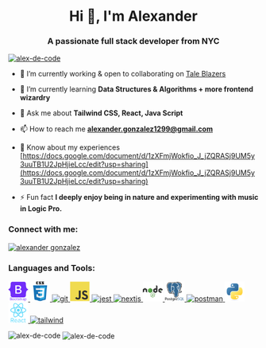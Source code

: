 <h1 align="center">Hi 👋, I'm Alexander</h1>
<h3 align="center">A passionate full stack developer from NYC</h3>

<p align="left"> <a href="https://github.com/ryo-ma/github-profile-trophy"><img src="https://github-profile-trophy.vercel.app/?username=alex-de-code" alt="alex-de-code" /></a> </p>

- 🔭 I’m currently working & open to collaborating on [Tale Blazers](https://taleblazers.netlify.app/)

- 🌱 I’m currently learning **Data Structures & Algorithms + more frontend wizardry**

- 💬 Ask me about **Tailwind CSS, React, Java Script**

- 📫 How to reach me **alexander.gonzalez1299@gmail.com**

- 📄 Know about my experiences [https://docs.google.com/document/d/1zXFmjWokfio_J_jZQRASj9UM5y3uuTB1U2JpHjieLcc/edit?usp=sharing](https://docs.google.com/document/d/1zXFmjWokfio_J_jZQRASj9UM5y3uuTB1U2JpHjieLcc/edit?usp=sharing)

- ⚡ Fun fact **I deeply enjoy being in nature and experimenting with music in Logic Pro.**

<h3 align="left">Connect with me:</h3>
<p align="left">
<a href="https://linkedin.com/in/alexander gonzalez" target="blank"><img align="center" src="https://raw.githubusercontent.com/rahuldkjain/github-profile-readme-generator/master/src/images/icons/Social/linked-in-alt.svg" alt="alexander gonzalez" height="30" width="40" /></a>
</p>

<h3 align="left">Languages and Tools:</h3>
<p align="left"> <a href="https://getbootstrap.com" target="_blank" rel="noreferrer"> <img src="https://raw.githubusercontent.com/devicons/devicon/master/icons/bootstrap/bootstrap-plain-wordmark.svg" alt="bootstrap" width="40" height="40"/> </a> <a href="https://www.w3schools.com/css/" target="_blank" rel="noreferrer"> <img src="https://raw.githubusercontent.com/devicons/devicon/master/icons/css3/css3-original-wordmark.svg" alt="css3" width="40" height="40"/> </a> <a href="https://git-scm.com/" target="_blank" rel="noreferrer"> <img src="https://www.vectorlogo.zone/logos/git-scm/git-scm-icon.svg" alt="git" width="40" height="40"/> </a> <a href="https://developer.mozilla.org/en-US/docs/Web/JavaScript" target="_blank" rel="noreferrer"> <img src="https://raw.githubusercontent.com/devicons/devicon/master/icons/javascript/javascript-original.svg" alt="javascript" width="40" height="40"/> </a> <a href="https://jestjs.io" target="_blank" rel="noreferrer"> <img src="https://www.vectorlogo.zone/logos/jestjsio/jestjsio-icon.svg" alt="jest" width="40" height="40"/> </a> <a href="https://nextjs.org/" target="_blank" rel="noreferrer"> <img src="https://cdn.worldvectorlogo.com/logos/nextjs-2.svg" alt="nextjs" width="40" height="40"/> </a> <a href="https://nodejs.org" target="_blank" rel="noreferrer"> <img src="https://raw.githubusercontent.com/devicons/devicon/master/icons/nodejs/nodejs-original-wordmark.svg" alt="nodejs" width="40" height="40"/> </a> <a href="https://www.postgresql.org" target="_blank" rel="noreferrer"> <img src="https://raw.githubusercontent.com/devicons/devicon/master/icons/postgresql/postgresql-original-wordmark.svg" alt="postgresql" width="40" height="40"/> </a> <a href="https://postman.com" target="_blank" rel="noreferrer"> <img src="https://www.vectorlogo.zone/logos/getpostman/getpostman-icon.svg" alt="postman" width="40" height="40"/> </a> <a href="https://www.python.org" target="_blank" rel="noreferrer"> <img src="https://raw.githubusercontent.com/devicons/devicon/master/icons/python/python-original.svg" alt="python" width="40" height="40"/> </a> <a href="https://reactjs.org/" target="_blank" rel="noreferrer"> <img src="https://raw.githubusercontent.com/devicons/devicon/master/icons/react/react-original-wordmark.svg" alt="react" width="40" height="40"/> </a> <a href="https://tailwindcss.com/" target="_blank" rel="noreferrer"> <img src="https://www.vectorlogo.zone/logos/tailwindcss/tailwindcss-icon.svg" alt="tailwind" width="40" height="40"/> </a> </p>

<p><img align="left" src="https://github-readme-stats.vercel.app/api/top-langs?username=alex-de-code&show_icons=true&locale=en&layout=compact" alt="alex-de-code" /></p>

<p>&nbsp;<img align="center" src="https://github-readme-stats.vercel.app/api?username=alex-de-code&show_icons=true&locale=en" alt="alex-de-code" /></p>

